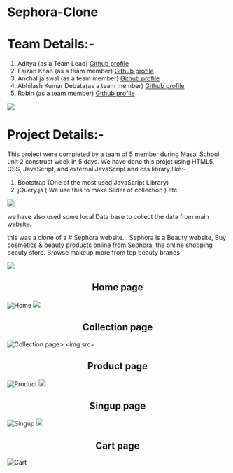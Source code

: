 

# Sephora-Clone


# Team Details:-
1. Aditya (as a Team Lead)  [Github profile](https://github.com/UrsTrulyAditya)
2. Faizan Khan (as a team member) [Github profile](https://github.com/Faizankhan99)
3. Anchal jaiswal (as a team member) [Github profile](https://github.com/anchal275)
4. Abhilash Kumar Debata(as a team member) [Github profile](https://github.com/litundebata)
5. Robin (as a team member) [Github profile](https://github.com/Robin-111)


<img src="https://raw.githubusercontent.com/andreasbm/readme/master/assets/lines/colored.png">


# Project Details:-
This project were completed by a team of 5 member during Masai School unit 2 construct week in 5 days.
We have done this projct using HTML5, CSS, JavaScript, and  external JavaScript and css library like:-
1. Bootstrap (One of the most used JavaScript Library)
2. jQuery.js ( We use this to make Slider of collection ) etc.
<img src="https://raw.githubusercontent.com/andreasbm/readme/master/assets/lines/colored.png">

we have also used some local Data base to collect the data from main website.

this was a clone of a # Sephora website. . Sephora is a Beauty website, Buy cosmetics & beauty products online from Sephora, the online shopping beauty store. Browse makeup,more from top beauty brands

<img src="https://raw.githubusercontent.com/andreasbm/readme/master/assets/lines/colored.png">
<h2 align="center">Home page</h2>
<img src="https://github.com/UrsTrulyAditya/Sephora-Clone/blob/main/Readmi-img/Home.png" alt="Home"/>

<img src="https://raw.githubusercontent.com/andreasbm/readme/master/assets/lines/colored.png">
<h2 align="center">Collection page</h2>
<img src="https://github.com/UrsTrulyAditya/Sephora-Clone/blob/main/Readmi-img/collection.png" alt="Collection page>

<img src="https://raw.githubusercontent.com/andreasbm/readme/master/assets/lines/colored.png">
<h2 align="center">Product page</h2>
<img src="https://github.com/UrsTrulyAditya/Sephora-Clone/blob/main/Readmi-img/product.png" alt="Product"/>

<img src="https://raw.githubusercontent.com/andreasbm/readme/master/assets/lines/colored.png">
<h2 align="center">Singup page</h2>
<img src="https://github.com/UrsTrulyAditya/Sephora-Clone/blob/main/Readmi-img/SingUp.png" alt="Singup"/>

<img src="https://raw.githubusercontent.com/andreasbm/readme/master/assets/lines/colored.png">
<h2 align="center">Cart page</h2>
<img src="https://github.com/UrsTrulyAditya/Sephora-Clone/blob/main/Readmi-img/Cart.png" alt="Cart"/>
